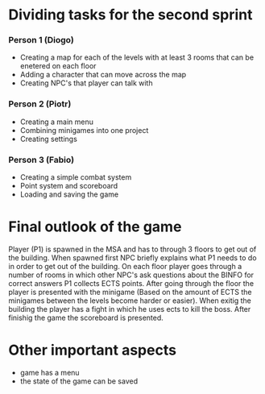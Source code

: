 # Dividing tasks for the second sprint
### Person 1 (Diogo)
- Creating a map for each of the levels with at least 3 rooms that can be enetered on each floor
- Adding a character that can move across the map
- Creating NPC's that player can talk with
### Person 2 (Piotr)
- Creating a main menu
- Combining minigames into one project
- Creating settings
### Person 3 (Fabio)
- Creating a simple combat system
- Point system and scoreboard
- Loading and saving the game


# Final outlook of the game
Player (P1) is spawned in the MSA and has to through 3 floors to get out of the building.
When spawned first NPC briefly explains what P1 needs to do in order to get out of the
building. On each floor player goes through a number of rooms in which other NPC's ask 
questions about the BINFO for correct answers P1 collects ECTS points. After going through 
the floor the player is presented with the minigame (Based on the amount of ECTS the minigames 
between the levels become harder or easier). When exitig the building the player has a fight 
in which he uses ects to kill the boss. After finishig the game the scoreboard is presented.

# Other important aspects 
- game has a menu
- the state of the game can be saved 
